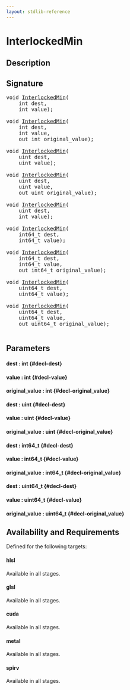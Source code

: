 ```yaml
---
layout: stdlib-reference
---
```


# InterlockedMin

## Description





## Signature 

<pre>
void <a href="/stdlib-reference/global-decls/InterlockedMin">InterlockedMin</a>(
    int <span class='code_param'>dest</span>,
    int <span class='code_param'>value</span>);

void <a href="/stdlib-reference/global-decls/InterlockedMin">InterlockedMin</a>(
    int <span class='code_param'>dest</span>,
    int <span class='code_param'>value</span>,
    out int <span class='code_param'>original_value</span>);

void <a href="/stdlib-reference/global-decls/InterlockedMin">InterlockedMin</a>(
    uint <span class='code_param'>dest</span>,
    uint <span class='code_param'>value</span>);

void <a href="/stdlib-reference/global-decls/InterlockedMin">InterlockedMin</a>(
    uint <span class='code_param'>dest</span>,
    uint <span class='code_param'>value</span>,
    out uint <span class='code_param'>original_value</span>);

void <a href="/stdlib-reference/global-decls/InterlockedMin">InterlockedMin</a>(
    uint <span class='code_param'>dest</span>,
    int <span class='code_param'>value</span>);

void <a href="/stdlib-reference/global-decls/InterlockedMin">InterlockedMin</a>(
    int64_t <span class='code_param'>dest</span>,
    int64_t <span class='code_param'>value</span>);

void <a href="/stdlib-reference/global-decls/InterlockedMin">InterlockedMin</a>(
    int64_t <span class='code_param'>dest</span>,
    int64_t <span class='code_param'>value</span>,
    out int64_t <span class='code_param'>original_value</span>);

void <a href="/stdlib-reference/global-decls/InterlockedMin">InterlockedMin</a>(
    uint64_t <span class='code_param'>dest</span>,
    uint64_t <span class='code_param'>value</span>);

void <a href="/stdlib-reference/global-decls/InterlockedMin">InterlockedMin</a>(
    uint64_t <span class='code_param'>dest</span>,
    uint64_t <span class='code_param'>value</span>,
    out uint64_t <span class='code_param'>original_value</span>);

</pre>

## Parameters

#### dest  : int {#decl-dest}
#### value  : int {#decl-value}
#### original\_value  : int {#decl-original_value}
#### dest  : uint {#decl-dest}
#### value  : uint {#decl-value}
#### original\_value  : uint {#decl-original_value}
#### dest  : int64\_t {#decl-dest}
#### value  : int64\_t {#decl-value}
#### original\_value  : int64\_t {#decl-original_value}
#### dest  : uint64\_t {#decl-dest}
#### value  : uint64\_t {#decl-value}
#### original\_value  : uint64\_t {#decl-original_value}

## Availability and Requirements

Defined for the following targets:

#### hlsl
Available in all stages.

#### glsl
Available in all stages.

#### cuda
Available in all stages.

#### metal
Available in all stages.

#### spirv
Available in all stages.



